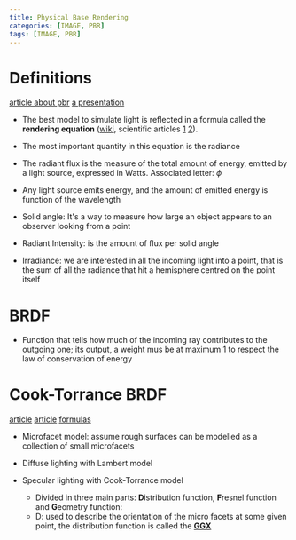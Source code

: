```yaml
---
title: Physical Base Rendering
categories: [IMAGE, PBR]
tags: [IMAGE, PBR]
---
```


# Definitions

[article about pbr](http://www.codinglabs.net/article_physically_based_rendering.aspx)
[a presentation](https://perso.telecom-paristech.fr/jthiery/cours/igr202/files/rendu2.pdf)

- The best model to simulate light is reflected in a formula called the
**rendering equation**
([wiki](https://en.wikipedia.org/wiki/Rendering_equation), scientific articles
 [1](https://www.semanticscholar.org/paper/A-radiosity-method-for-non-diffuse-environments-Immel-Cohen/8ff431442f137f9826bd94246270bfd786df2bbd)
 [2](https://www.semanticscholar.org/paper/The-rendering-equation-Kajiya/0c75ad5dadb4ba3146826d322805795add692311)).

- The most important quantity in this equation is the radiance
- The radiant flux is the measure of the total amount of energy, emitted by a
light source, expressed in Watts. Associated letter: $\phi$
- Any light source emits energy, and the amount of emitted energy is function of
the wavelength

- Solid angle: It's a way to measure how large an object appears to an observer
looking from a point
- Radiant Intensity: is the amount of flux per solid angle
- Irradiance: we are interested in all the incoming light into a
point, that is the sum of all the radiance that hit a hemisphere centred on the
point itself

# BRDF

- Function that tells how much of the incoming ray contributes to the outgoing
one; its output, a weight mus be at maximum 1 to respect the law of conservation
of energy

# Cook-Torrance BRDF

[article](http://www.codinglabs.net/article_physically_based_rendering_cook_torrance.aspx)
[article](https://google.github.io/filament/Filament.html)
[formulas](https://graphicrants.blogspot.com/2013/08/specular-brdf-reference.html)

- Microfacet model: assume rough surfaces can be modelled as a collection of
small microfacets

- Diffuse lighting with Lambert model

- Specular lighting with Cook-Torrance model
    - Divided in three main parts: **D**istribution function, **F**resnel
    function and **G**eometry function:
    - D: used to describe the orientation of the micro facets at some given
    point, the distribution function is called the [**GGX**](https://www.semanticscholar.org/paper/Microfacet-Models-for-Refraction-through-Rough-Walter-Marschner/3ea24847bf20f94e79c55a166a8aaf6cb3feae1e)
